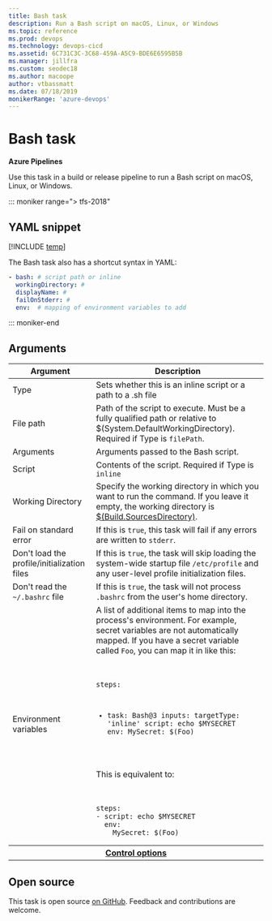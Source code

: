 ```yaml
---
title: Bash task
description: Run a Bash script on macOS, Linux, or Windows
ms.topic: reference
ms.prod: devops
ms.technology: devops-cicd
ms.assetid: 6C731C3C-3C68-459A-A5C9-BDE6E6595B5B
ms.manager: jillfra
ms.custom: seodec18
ms.author: macoope
author: vtbassmatt
ms.date: 07/18/2019
monikerRange: 'azure-devops'
---
```


# Bash task

**Azure Pipelines**

Use this task in a build or release pipeline to run a Bash script on macOS, Linux, or Windows. 

::: moniker range="> tfs-2018"

## YAML snippet

[!INCLUDE [temp](../_shared/yaml/BashV3.md)]

The Bash task also has a shortcut syntax in YAML:

```yaml
- bash: # script path or inline
  workingDirectory: #
  displayName: #
  failOnStderr: #
  env:  # mapping of environment variables to add
```
::: moniker-end

## Arguments

<table><thead><tr><th>Argument</th><th>Description</th></tr></thead>
<tr><td>Type</td><td>Sets whether this is an inline script or a path to a .sh file</td></tr>
<tr><td>File path</td><td>Path of the script to execute. Must be a fully qualified path or relative to $(System.DefaultWorkingDirectory). Required if Type is <code>filePath</code>.</td></tr>
<tr><td>Arguments</td><td>Arguments passed to the Bash script.</td></tr>
<tr><td>Script</td><td>Contents of the script. Required if Type is <code>inline</code></td></tr>
<tr><td>Working Directory</td><td>Specify the working directory in which you want to run the command. If you leave it empty, the working directory is <a href="../../build/variables.md" data-raw-source="[$(Build.SourcesDirectory)](../../build/variables.md)">$(Build.SourcesDirectory)</a>.</td></tr>
<tr>
<td>Fail on standard error</td>
<td>If this is <code>true</code>, this task will fail if any errors are written to <code>stderr</code>.</td>
</tr>
<tr>
<td>Don't load the profile/initialization files</td>
<td>If this is <code>true</code>, the task will skip loading the system-wide startup file <code>/etc/profile</code> and any user-level profile initialization files.</td>
</tr>
<tr>
<td>Don't read the <code>~/.bashrc</code> file</td>
<td>If this is <code>true</code>, the task will not process <code>.bashrc</code> from the user's home directory.</td>
</tr>
<tr>
<td>Environment variables</td>
<td>A list of additional items to map into the process&#39;s environment. For example, secret variables are not automatically mapped. If you have a secret variable called <code>Foo</code>, you can map it in like this:<br/><br/>
<pre><code class="lang-yaml">
steps:

- task: Bash@3
  inputs:
    targetType: 'inline'
    script: echo $MYSECRET
  env:
    MySecret: $(Foo)
</code></pre>
<br/><br/>This is equivalent to:<br/><br/>
<pre><code class="lang-yaml">
steps:
- script: echo $MYSECRET
  env:
    MySecret: $(Foo)
</code></pre>
</td>
</tr>


<tr>
<th style="text-align: center" colspan="2"><a href="~/pipelines/process/tasks.md#controloptions" data-raw-source="[Control options](../../process/tasks.md#controloptions)">Control options</a></th>
</tr>

</table>

## Open source

This task is open source [on GitHub](https://github.com/Microsoft/azure-pipelines-tasks). Feedback and contributions are welcome.
